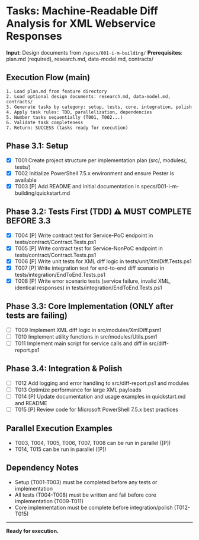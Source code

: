 # Tasks: Machine-Readable Diff Analysis for XML Webservice Responses

**Input**: Design documents from `/specs/001-i-m-building/`
**Prerequisites**: plan.md (required), research.md, data-model.md, contracts/

## Execution Flow (main)
```
1. Load plan.md from feature directory
2. Load optional design documents: research.md, data-model.md, contracts/
3. Generate tasks by category: setup, tests, core, integration, polish
4. Apply task rules: TDD, parallelization, dependencies
5. Number tasks sequentially (T001, T002...)
6. Validate task completeness
7. Return: SUCCESS (tasks ready for execution)
```

## Phase 3.1: Setup
- [x] T001 Create project structure per implementation plan (src/, modules/, tests/)
- [x] T002 Initialize PowerShell 7.5.x environment and ensure Pester is available
- [x] T003 [P] Add README and initial documentation in specs/001-i-m-building/quickstart.md

## Phase 3.2: Tests First (TDD) ⚠️ MUST COMPLETE BEFORE 3.3
- [x] T004 [P] Write contract test for Service-PoC endpoint in tests/contract/Contract.Tests.ps1
- [x] T005 [P] Write contract test for Service-NonPoC endpoint in tests/contract/Contract.Tests.ps1
- [x] T006 [P] Write unit tests for XML diff logic in tests/unit/XmlDiff.Tests.ps1
- [x] T007 [P] Write integration test for end-to-end diff scenario in tests/integration/EndToEnd.Tests.ps1
- [x] T008 [P] Write error scenario tests (service failure, invalid XML, identical responses) in tests/integration/EndToEnd.Tests.ps1

## Phase 3.3: Core Implementation (ONLY after tests are failing)
- [ ] T009 Implement XML diff logic in src/modules/XmlDiff.psm1
- [ ] T010 Implement utility functions in src/modules/Utils.psm1
- [ ] T011 Implement main script for service calls and diff in src/diff-report.ps1

## Phase 3.4: Integration & Polish
- [ ] T012 Add logging and error handling to src/diff-report.ps1 and modules
- [ ] T013 Optimize performance for large XML payloads
- [ ] T014 [P] Update documentation and usage examples in quickstart.md and README
- [ ] T015 [P] Review code for Microsoft PowerShell 7.5.x best practices

## Parallel Execution Examples
- T003, T004, T005, T006, T007, T008 can be run in parallel ([P])
- T014, T015 can be run in parallel ([P])

## Dependency Notes
- Setup (T001-T003) must be completed before any tests or implementation
- All tests (T004-T008) must be written and fail before core implementation (T009-T011)
- Core implementation must be complete before integration/polish (T012-T015)

---

**Ready for execution.**

